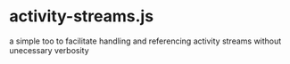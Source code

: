 activity-streams.js
===================

a simple too to facilitate handling and referencing activity streams without unecessary verbosity
